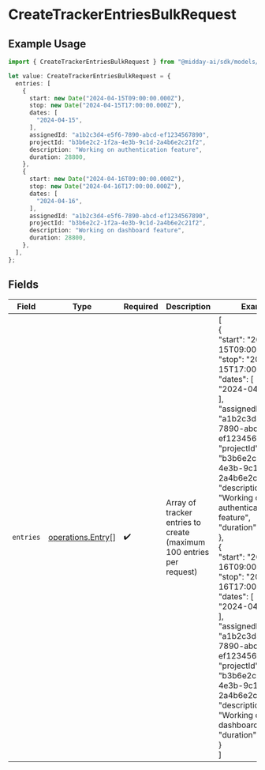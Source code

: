 # CreateTrackerEntriesBulkRequest

## Example Usage

```typescript
import { CreateTrackerEntriesBulkRequest } from "@midday-ai/sdk/models/operations";

let value: CreateTrackerEntriesBulkRequest = {
  entries: [
    {
      start: new Date("2024-04-15T09:00:00.000Z"),
      stop: new Date("2024-04-15T17:00:00.000Z"),
      dates: [
        "2024-04-15",
      ],
      assignedId: "a1b2c3d4-e5f6-7890-abcd-ef1234567890",
      projectId: "b3b6e2c2-1f2a-4e3b-9c1d-2a4b6e2c21f2",
      description: "Working on authentication feature",
      duration: 28800,
    },
    {
      start: new Date("2024-04-16T09:00:00.000Z"),
      stop: new Date("2024-04-16T17:00:00.000Z"),
      dates: [
        "2024-04-16",
      ],
      assignedId: "a1b2c3d4-e5f6-7890-abcd-ef1234567890",
      projectId: "b3b6e2c2-1f2a-4e3b-9c1d-2a4b6e2c21f2",
      description: "Working on dashboard feature",
      duration: 28800,
    },
  ],
};
```

## Fields

| Field                                                                                                                                                                                                                                                                                                                                                                                                                                                                                                                                                                             | Type                                                                                                                                                                                                                                                                                                                                                                                                                                                                                                                                                                              | Required                                                                                                                                                                                                                                                                                                                                                                                                                                                                                                                                                                          | Description                                                                                                                                                                                                                                                                                                                                                                                                                                                                                                                                                                       | Example                                                                                                                                                                                                                                                                                                                                                                                                                                                                                                                                                                           |
| --------------------------------------------------------------------------------------------------------------------------------------------------------------------------------------------------------------------------------------------------------------------------------------------------------------------------------------------------------------------------------------------------------------------------------------------------------------------------------------------------------------------------------------------------------------------------------- | --------------------------------------------------------------------------------------------------------------------------------------------------------------------------------------------------------------------------------------------------------------------------------------------------------------------------------------------------------------------------------------------------------------------------------------------------------------------------------------------------------------------------------------------------------------------------------- | --------------------------------------------------------------------------------------------------------------------------------------------------------------------------------------------------------------------------------------------------------------------------------------------------------------------------------------------------------------------------------------------------------------------------------------------------------------------------------------------------------------------------------------------------------------------------------- | --------------------------------------------------------------------------------------------------------------------------------------------------------------------------------------------------------------------------------------------------------------------------------------------------------------------------------------------------------------------------------------------------------------------------------------------------------------------------------------------------------------------------------------------------------------------------------- | --------------------------------------------------------------------------------------------------------------------------------------------------------------------------------------------------------------------------------------------------------------------------------------------------------------------------------------------------------------------------------------------------------------------------------------------------------------------------------------------------------------------------------------------------------------------------------- |
| `entries`                                                                                                                                                                                                                                                                                                                                                                                                                                                                                                                                                                         | [operations.Entry](../../models/operations/entry.md)[]                                                                                                                                                                                                                                                                                                                                                                                                                                                                                                                            | :heavy_check_mark:                                                                                                                                                                                                                                                                                                                                                                                                                                                                                                                                                                | Array of tracker entries to create (maximum 100 entries per request)                                                                                                                                                                                                                                                                                                                                                                                                                                                                                                              | [<br/>{<br/>"start": "2024-04-15T09:00:00.000Z",<br/>"stop": "2024-04-15T17:00:00.000Z",<br/>"dates": [<br/>"2024-04-15"<br/>],<br/>"assignedId": "a1b2c3d4-e5f6-7890-abcd-ef1234567890",<br/>"projectId": "b3b6e2c2-1f2a-4e3b-9c1d-2a4b6e2c21f2",<br/>"description": "Working on authentication feature",<br/>"duration": 28800<br/>},<br/>{<br/>"start": "2024-04-16T09:00:00.000Z",<br/>"stop": "2024-04-16T17:00:00.000Z",<br/>"dates": [<br/>"2024-04-16"<br/>],<br/>"assignedId": "a1b2c3d4-e5f6-7890-abcd-ef1234567890",<br/>"projectId": "b3b6e2c2-1f2a-4e3b-9c1d-2a4b6e2c21f2",<br/>"description": "Working on dashboard feature",<br/>"duration": 28800<br/>}<br/>] |